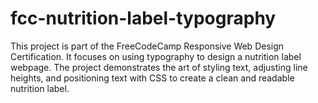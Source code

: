 # fcc-nutrition-label-typography
This project is part of the FreeCodeCamp Responsive Web Design Certification. It focuses on using typography to design a nutrition label webpage. The project demonstrates the art of styling text, adjusting line heights, and positioning text with CSS to create a clean and readable nutrition label.
